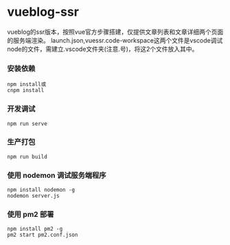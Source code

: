 # vueblog-ssr
vueblog的ssr版本，按照vue官方步骤搭建，仅提供文章列表和文章详细两个页面的服务端渲染。
launch.json,vuessr.code-workspace这两个文件是vscode调试node的文件，需建立.vscode文件夹(注意.号)，将这2个文件放入其中。

### 安装依赖
```
npm install或
cnpm install
```

### 开发调试
```
npm run serve
```

### 生产打包
```
npm run build
```

### 使用 nodemon 调试服务端程序
```
npm install nodemon -g
nodemon server.js
```

### 使用 pm2 部署
```
npm install pm2 -g
pm2 start pm2.conf.json
```
